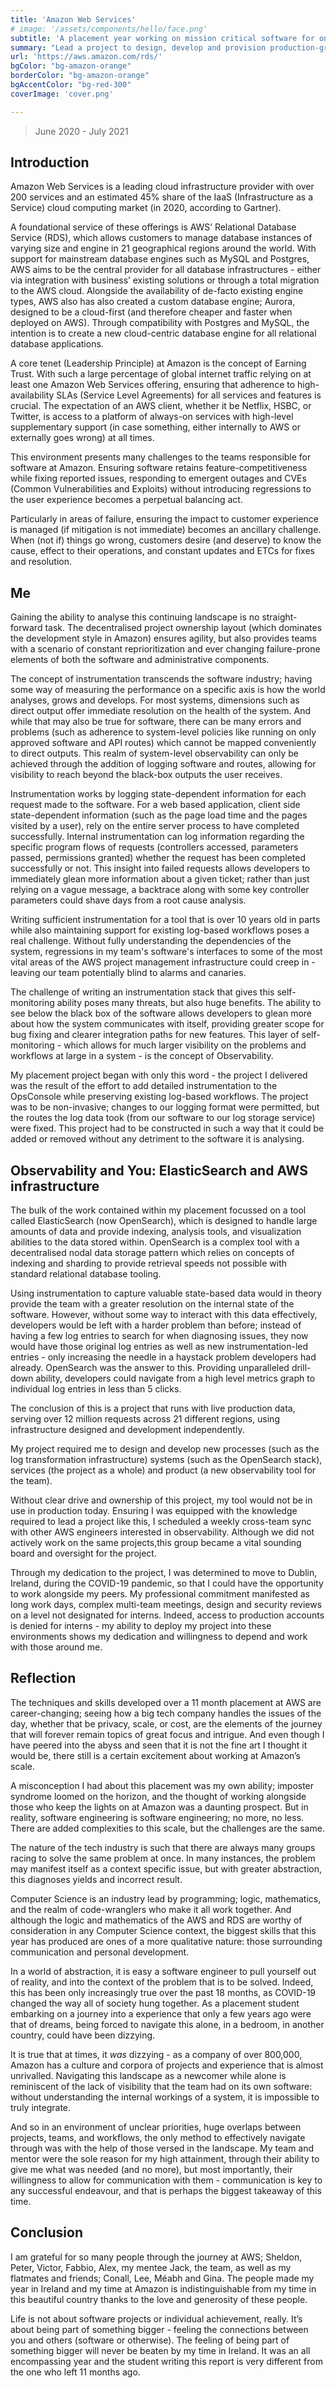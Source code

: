 ```yaml
---
title: 'Amazon Web Services'
# image: '/assets/components/hello/face.png'
subtitle: 'A placement year working on mission critical software for one of the biggest tech companies in the world.'
summary: "Lead a project to design, develop and provision production-grade infrastructure for an ElasticSearch-based observability stack - over 3 million daily log entries in over 27 regions. Worked with the best team to implement features and fix bugs in some of RDS' mission critical software."
url: 'https://aws.amazon.com/rds/'
bgColor: "bg-amazon-orange"
borderColor: "bg-amazon-orange"
bgAccentColor: "bg-red-300"
coverImage: 'cover.png'

---
```


>  June 2020 - July 2021

## Introduction

Amazon Web Services is a leading cloud infrastructure provider with over 200 services and an estimated 45% share of the IaaS (Infrastructure as a Service) cloud computing market (in 2020, according to Gartner).

A foundational service of these offerings is AWS’ Relational Database Service (RDS), which allows customers to manage database instances of varying size and engine in 21 geographical regions around the world. With support for mainstream database engines such as MySQL and Postgres, AWS aims to be the central provider for all database infrastructures - either via integration with business’ existing solutions or through a total migration to the AWS cloud. Alongside the availability of de-facto existing engine types, AWS also has also created a custom database engine; Aurora, designed to be a cloud-first (and therefore cheaper and faster when deployed on AWS). Through compatibility with Postgres and MySQL, the intention is to create a new cloud-centric database engine for all relational database applications.

A core tenet (Leadership Principle) at Amazon is the concept of Earning Trust. With such a large percentage of global internet traffic relying on at least one Amazon Web Services offering, ensuring that adherence to high-availability SLAs (Service Level Agreements) for all services and features is crucial. The expectation of an AWS client, whether it be Netflix, HSBC, or Twitter, is access to a platform of always-on services with high-level supplementary support (in case something, either internally to AWS or externally goes wrong) at all times.

This environment presents many challenges to the teams responsible for software at Amazon. Ensuring software retains feature-competitiveness while fixing reported issues, responding to emergent outages and CVEs (Common Vulnerabilities and Exploits) without introducing regressions to the user experience becomes a perpetual balancing act.

Particularly in areas of failure, ensuring the impact to customer experience is managed (if mitigation is not immediate) becomes an ancillary challenge. When (not if) things go wrong, customers desire (and deserve) to know the cause, effect to their operations, and constant updates and ETCs for fixes and resolution.


## Me

Gaining the ability to analyse this continuing landscape is no straight-forward task. The decentralised project ownership layout (which dominates the development style in Amazon) ensures agility, but also provides teams with a scenario of constant reprioritization and ever changing failure-prone elements of both the software and administrative components.

The concept of instrumentation transcends the software industry; having some way of measuring the performance on a specific axis is how the world analyses, grows and develops. For most systems, dimensions such as direct output offer immediate resolution on the health of the system. And while that may also be true for software, there can be many errors and problems (such as adherence to system-level policies like running on only approved software and API routes) which cannot be mapped conveniently to direct outputs. This realm of system-level observability can only be achieved through the addition of logging software and routes, allowing for visibility to reach beyond the black-box outputs the user receives.

Instrumentation works by logging state-dependent information for each request made to the software. For a web based application, client side state-dependent information (such as the page load time and the pages visited by a user), rely on the entire server process to have completed successfully. Internal instrumentation can log information regarding the specific program flows of requests (controllers accessed, parameters passed, permissions granted) whether the request has been completed successfully or not. This insight into failed requests allows developers to immediately glean more information about a given ticket; rather than just relying on a vague message, a backtrace along with some key controller parameters could shave days from a root cause analysis.

Writing sufficient instrumentation for a tool that is over 10 years old in parts while also maintaining support for existing log-based workflows poses a real challenge. Without fully understanding the dependencies of the system, regressions in my team's software's interfaces to some of the most vital areas of the AWS project management infrastructure could creep in - leaving our team potentially blind to alarms and canaries.

The challenge of writing an instrumentation stack that gives this self-monitoring ability poses many threats, but also huge benefits. The ability to see below the black box of the software allows developers to glean more about how the system communicates with itself, providing greater scope for bug fixing and clearer integration paths for new features. This layer of self-monitoring - which allows for much larger visibility on the problems and workflows at large in a system - is the concept of Observability.

My placement project began with only this word - the project I delivered was the result of the effort to add detailed instrumentation to the OpsConsole while preserving existing log-based workflows. The project was to be non-invasive; changes to our logging format were permitted, but the routes the log data took (from our software to our log storage service) were fixed. This project had to be constructed in such a way that it could be added or removed without any detriment to the software it is analysing.

## Observability and You: ElasticSearch and AWS infrastructure

The bulk of the work contained within my placement focussed on a tool called ElasticSearch (now OpenSearch), which is designed to handle large amounts of data and provide indexing, analysis tools, and visualization abilities to the data stored within. OpenSearch is a complex tool with a decentralised nodal data storage pattern which relies on concepts of indexing and sharding to provide retrieval speeds not possible with standard relational database tooling.

Using instrumentation to capture valuable state-based data would in theory provide the team with a greater resolution on the internal state of the software. However, without some way to interact with this data effectively, developers would be left with a harder problem than before; instead of having a few log entries to search for when diagnosing issues, they now would have those original log entries as well as new instrumentation-led entries - only increasing the needle in a haystack problem developers had already. OpenSearch was the answer to this. Providing unparalleled drill-down ability, developers could navigate from a high level metrics graph to individual log entries in less than 5 clicks.

The conclusion of this is a project that runs with live production data, serving over 12 million requests across 21 different regions, using infrastructure designed and development independently.

My project required me to design and develop new processes (such as the log transformation infrastructure) systems (such as the OpenSearch stack), services (the project as a whole) and product (a new observability tool for the team).

Without clear drive and ownership of this project, my tool would not be in use in production today. Ensuring I was equipped with the knowledge required to lead a project like this, I scheduled a weekly cross-team sync with other AWS engineers interested in observability. Although we did not actively work on the same projects,this group became a vital sounding board and oversight for the project.

Through my dedication to the project, I was determined to move to Dublin, Ireland, during the COVID-19 pandemic, so that I could have the opportunity to work alongside my peers. My professional commitment manifested as long work days, complex multi-team meetings, design and security reviews on a level not designated for interns. Indeed, access to production accounts is denied for interns - my ability to deploy my project into these environments shows my dedication and willingness to depend and work with those around me.

## Reflection

The techniques and skills developed over a 11 month placement at AWS are career-changing; seeing how a big tech company handles the issues of the day, whether that be privacy, scale, or cost, are the elements of the journey that will forever remain topics of great focus and intrigue. And even though I have peered into the abyss and seen that it is not the fine art I thought it would be, there still is a certain excitement about working at Amazon’s scale.

A misconception I had about this placement was my own ability; imposter syndrome loomed on the horizon, and the thought of working alongside those who keep the lights on at Amazon was a daunting prospect. But in reality, software engineering is software engineering; no more, no less. There are added complexities to this scale, but the challenges are the same.

The nature of the tech industry is such that there are always many groups racing to solve the same problem at once. In many instances, the problem may manifest itself as a context specific issue, but with greater abstraction, this diagnoses yields and incorrect result.

Computer Science is an industry lead by programming; logic, mathematics, and the realm of code-wranglers who make it all work together. And although the logic and mathematics of the AWS and RDS are worthy of consideration in any Computer Science context, the biggest skills that this year has produced are ones of a more qualitative nature: those surrounding communication and personal development.

In a world of abstraction, it is easy a software engineer to pull yourself out of reality, and into the context of the problem that is to be solved. Indeed, this has been only increasingly true over the past 18 months, as COVID-19 changed the way all of society hung together. As a placement student embarking on a journey into a experience that only a few years ago were that of dreams, being forced to navigate this alone, in a bedroom, in another country, could have been dizzying.

It is true that at times, it *was* dizzying - as a company of over 800,000, Amazon has a culture and corpora of projects and experience that is almost unrivalled. Navigating this landscape as a newcomer while alone is reminiscent of the lack of visibility that the team had on its own software: without understanding the internal workings of a system, it is impossible to truly integrate.

And so in an environment of unclear priorities, huge overlaps between projects, teams, and workflows, the only method to effectively navigate through was with the help of those versed in the landscape. My team and mentor were the sole reason for my high attainment, through their ability to give me what was needed (and no more), but most importantly, their willingness to allow for communication with them - communication is key to any successful endeavour, and that is perhaps the biggest takeaway of this time.

## Conclusion

I am grateful for so many people through the journey at AWS; Sheldon, Peter, Victor, Fabbio, Alex, my mentee Jack, the team, as well as my flatmates and friends; Conall, Lee, Méabh and Gina. The people made my year in Ireland and my time at Amazon is indistinguishable from my time in this beautiful country thanks to the love and generosity of these people.

Life is not about software projects or individual achievement, really. It’s about being part of something bigger - feeling the connections between you and others (software or otherwise). The feeling of being part of something bigger will never be beaten by my time in Ireland. It was an all encompassing year and the student writing this report is very different from the one who left 11 months ago.
